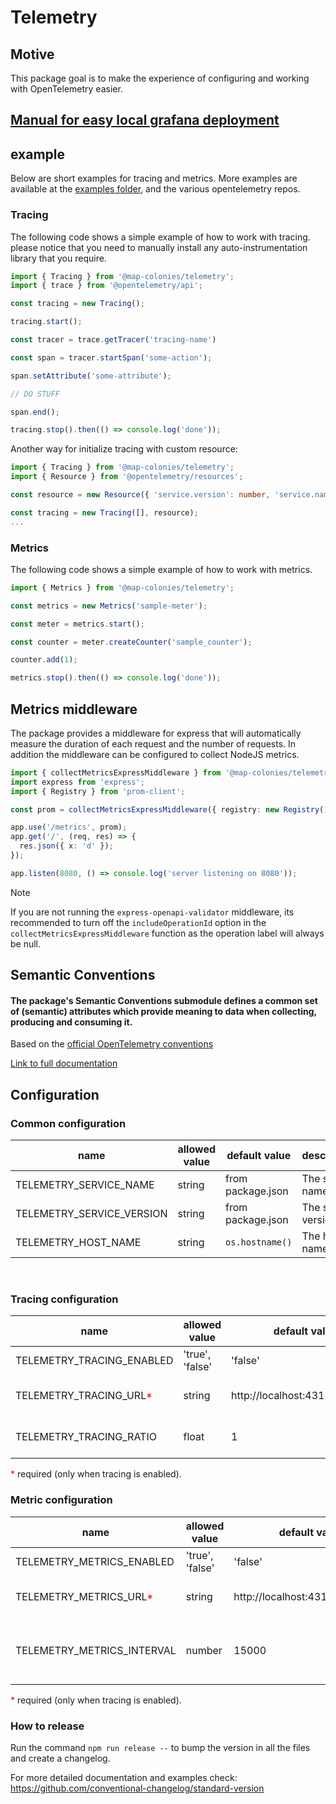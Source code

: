 # Telemetry
## Motive
This package goal is to make the experience of configuring and working with OpenTelemetry easier.

## [Manual for easy local grafana deployment](./localManual.md)
## example
Below are short examples for tracing and metrics. More examples are available at the [examples folder](examples/), and the various opentelemetry repos.
### Tracing
The following code shows a simple example of how to work with tracing. please notice that you need to manually install any auto-instrumentation library that you require.

```typescript
import { Tracing } from '@map-colonies/telemetry';
import { trace } from '@opentelemetry/api';

const tracing = new Tracing();

tracing.start();

const tracer = trace.getTracer('tracing-name')

const span = tracer.startSpan('some-action');

span.setAttribute('some-attribute');

// DO STUFF

span.end();

tracing.stop().then(() => console.log('done'));
```

Another way for initialize tracing with custom resource:

```typescript
import { Tracing } from '@map-colonies/telemetry';
import { Resource } from '@opentelemetry/resources';

const resource = new Resource({ 'service.version': number, 'service.name': 'my-service-name' });

const tracing = new Tracing([], resource);
...
```

### Metrics
The following code shows a simple example of how to work with metrics.

```typescript
import { Metrics } from '@map-colonies/telemetry';

const metrics = new Metrics('sample-meter');

const meter = metrics.start();

const counter = meter.createCounter('sample_counter');

counter.add(1);

metrics.stop().then(() => console.log('done'));
```

## Metrics middleware
The package provides a middleware for express that will automatically measure the duration of each request and the number of requests.
In addition the middleware can be configured to collect NodeJS metrics.

```typescript
import { collectMetricsExpressMiddleware } from '@map-colonies/telemetry/prom-metrics';
import express from 'express';
import { Registry } from 'prom-client';

const prom = collectMetricsExpressMiddleware({ registry: new Registry(), labels: { meow: 'a' } });

app.use('/metrics', prom);
app.get('/', (req, res) => {
  res.json({ x: 'd' });
});

app.listen(8080, () => console.log('server listening on 8080'));
```

> [!NOTE]
> If you are not running the `express-openapi-validator` middleware, its recommended to turn off the `includeOperationId` option in the `collectMetricsExpressMiddleware` function as the operation label will always be null.



## Semantic Conventions
#### The package's Semantic Conventions submodule defines a common set of (semantic) attributes which provide meaning to data when collecting, producing and consuming it.
Based on the [official OpenTelemetry conventions](https://opentelemetry.io/docs/specs/semconv/)

[Link to full documentation](src/semanticConventions/README.md)

## Configuration
### Common configuration
| name |allowed value| default value | description
|---|---|---|---|
|TELEMETRY_SERVICE_NAME|string|from package.json| The service name
|TELEMETRY_SERVICE_VERSION|string| from package.json| The service version
|TELEMETRY_HOST_NAME|string|`os.hostname()`|The host name
<br/>

### Tracing configuration
| name |allowed value| default value | description 
|---|---|---|---|
|TELEMETRY_TRACING_ENABLED|'true', 'false'|'false'|Should Tracing be enabled
|TELEMETRY_TRACING_URL<span style="color:red">*</span>|string|http://localhost:4318/v1/traces|The URL to the OpenTelemetry Collector
|TELEMETRY_TRACING_RATIO|float|1|The amount of traces to sample 

<span style="color:red">*</span> required (only when tracing is enabled).
<br/>
### Metric configuration
| name |allowed value| default value | description
|---|---|---|---|
|TELEMETRY_METRICS_ENABLED|'true', 'false'|'false'|Should Metrics be enabled| 
|TELEMETRY_METRICS_URL<span style="color:red">*</span>|string|http://localhost:4318/v1/metrics|The URL to the OpenTelemetry Collector
|TELEMETRY_METRICS_INTERVAL|number|15000|The interval in miliseconds between sending data to the collector

<span style="color:red">*</span> required (only when tracing is enabled).

### How to release
Run the command `npm run release --` to bump the version in all the files and create a changelog.

For more detailed documentation and examples check: https://github.com/conventional-changelog/standard-version

